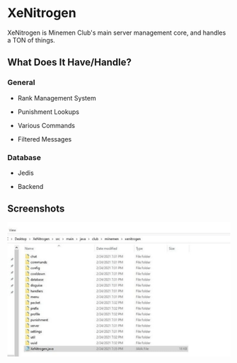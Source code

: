 # XeNitrogen
XeNitrogen is Minemen Club's main server management core, and handles a TON of things.

## What Does It Have/Handle?
### General
- Rank Management System

- Punishment Lookups

- Various Commands

- Filtered Messages

### Database
- Jedis

- Backend

## Screenshots
![Screenshot of XeNitrogen Src Folder](https://github.com/AcidityClub/MinemenClub/blob/main/images/xenitrogen_folder.png?raw=true)